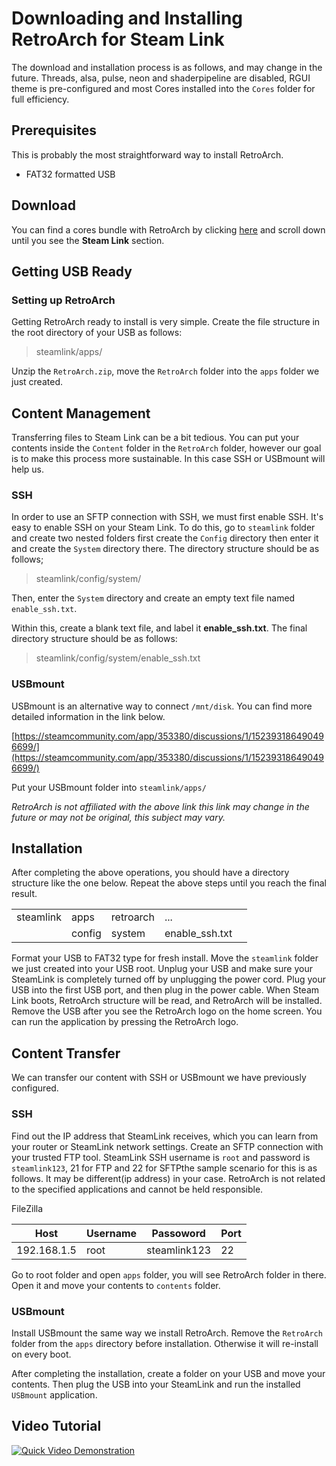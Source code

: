 
# Downloading and Installing RetroArch for Steam Link

The download and installation process is as follows, and may change in the future. Threads, alsa, pulse, neon and shaderpipeline are disabled, RGUI theme is pre-configured and most Cores installed into the `Cores` folder for full efficiency.

## Prerequisites

This is probably the most straightforward way to install RetroArch.

- FAT32 formatted USB

## Download

You can find a cores bundle with RetroArch by clicking [here](https://www.retroarch.com/index.php?page=platforms) and scroll down until you see the **Steam Link** section.

## Getting USB Ready

### Setting up RetroArch

Getting RetroArch ready to install is very simple. Create the file structure in the root directory of your USB as follows:

> steamlink/apps/

Unzip the `RetroArch.zip`,  move the `RetroArch` folder into the `apps` folder we just created.

## Content Management

Transferring files to Steam Link can be a bit tedious. You can put your contents inside the `Content` folder in the `RetroArch` folder, however our goal is to make this process more sustainable. In this case SSH or USBmount will help us.

### SSH

In order to use an SFTP connection with SSH, we must first enable SSH. It's easy to enable SSH on your Steam Link. To do this, go to `steamlink` folder and create two nested folders first create the `Config` directory then enter it and create the `System` directory there. The directory structure should be as follows;

> steamlink/config/system/

Then, enter the `System` directory and create an empty text file named `enable_ssh.txt`.

Within this, create a blank text file, and label it **enable_ssh.txt**. The final directory structure should be as follows:

> steamlink/config/system/enable_ssh.txt
>
### USBmount

USBmount is an alternative way to connect `/mnt/disk`. You can find more detailed information in the link below.

[https://steamcommunity.com/app/353380/discussions/1/152393186490496699/](https://steamcommunity.com/app/353380/discussions/1/152393186490496699/)

Put your USBmount folder into `steamlink/apps/`

*RetroArch is not affiliated with the above link this link may change in the future or may not be original, this subject may vary.*

## Installation

After completing the above operations, you should have a directory structure like the one below. Repeat the above steps until you reach the final result.

|   |   |   |   |   |
|---|---|---|---|---|
| steamlink  |  apps |  retroarch |...   |   |
|   | config  | system  | enable_ssh.txt  |   |


Format your USB to FAT32 type for fresh install. Move the `steamlink` folder we just created into your USB root. Unplug your USB and make sure your SteamLink is completely turned off by unplugging the power cord. Plug your USB into the first USB port, and then plug in the power cable. When Steam Link boots, RetroArch structure will be read, and RetroArch will be installed. Remove the USB after you see the RetroArch logo on the home screen. You can run the application by pressing the RetroArch logo.

## Content Transfer

We can transfer our content with SSH or USBmount we have previously configured.

### SSH

Find out the IP address that SteamLink receives, which you can learn from your router or SteamLink network settings. Create an SFTP connection with your trusted FTP tool. SteamLink SSH username is `root` and password is `steamlink123`, 21 for FTP and 22 for SFTPthe sample scenario for this is as follows. It may be different(ip address) in your case. RetroArch is not related to the specified applications and cannot be held responsible.

FileZilla

| Host  | Username  | Passoword  | Port  |
|---|---|---|---|
| 192.168.1.5  | root  |  steamlink123 | 22  |

Go to root folder and open `apps` folder, you will see RetroArch folder in there. Open it and move your contents to `contents` folder.

### USBmount

Install USBmount the same way we install RetroArch. Remove the `RetroArch` folder from the `apps` directory before installation. Otherwise it will re-install on every boot.

After completing the installation, create a folder on your USB and move your contents. Then plug the USB into your SteamLink and run the installed `USBmount` application.

## Video Tutorial

[![Quick Video Demonstration](http://img.youtube.com/vi/02M9SdUKLa0/0.jpg)](http://www.youtube.com/watch?v=02M9SdUKLa0)